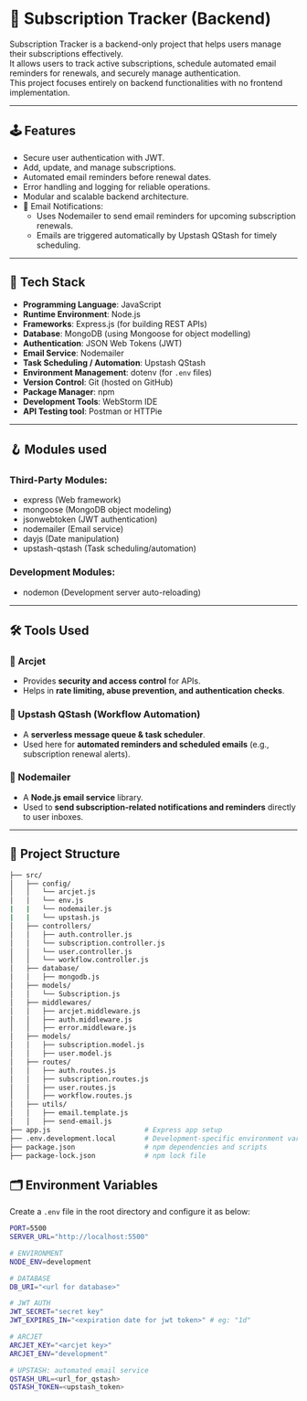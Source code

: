 # 📌 Subscription Tracker (Backend)

Subscription Tracker is a backend-only project that helps users manage their subscriptions effectively.  
It allows users to track active subscriptions, schedule automated email reminders for renewals, and securely manage authentication.  
This project focuses entirely on backend functionalities with no frontend implementation.

---

## 🕹️ Features

- Secure user authentication with JWT.
- Add, update, and manage subscriptions.
- Automated email reminders before renewal dates.
- Error handling and logging for reliable operations.
- Modular and scalable backend architecture.
- 📧 Email Notifications:
  - Uses Nodemailer to send email reminders for upcoming subscription renewals.
  - Emails are triggered automatically by Upstash QStash for timely scheduling.

---

## 🚀 Tech Stack

- **Programming Language**: JavaScript  
- **Runtime Environment**: Node.js  
- **Frameworks**: Express.js (for building REST APIs)  
- **Database**: MongoDB (using Mongoose for object modelling)  
- **Authentication**: JSON Web Tokens (JWT)  
- **Email Service**: Nodemailer  
- **Task Scheduling / Automation**: Upstash QStash  
- **Environment Management**: dotenv (for `.env` files)  
- **Version Control**: Git (hosted on GitHub)  
- **Package Manager**: npm  
- **Development Tools**: WebStorm IDE
- **API Testing tool**: Postman or HTTPie

---

## 🪝 Modules used

### Third-Party Modules:
- express (Web framework)
- mongoose (MongoDB object modeling)
- jsonwebtoken (JWT authentication)
- nodemailer (Email service)
- dayjs (Date manipulation)
- upstash-qstash (Task scheduling/automation)

### Development Modules:
- nodemon (Development server auto-reloading)

---

## 🛠️ Tools Used

### 🔹 Arcjet  
- Provides **security and access control** for APIs.  
- Helps in **rate limiting, abuse prevention, and authentication checks**.  

### 🔹 Upstash QStash (Workflow Automation)  
- A **serverless message queue & task scheduler**.  
- Used here for **automated reminders and scheduled emails** (e.g., subscription renewal alerts).  

### 🔹 Nodemailer  
- A **Node.js email service** library.  
- Used to **send subscription-related notifications and reminders** directly to user inboxes.  

---

## 📂 Project Structure

```bash
├── src/
│   ├── config/
│   │   └── arcjet.js   
│   │   └── env.js             
|   |   └── nodemailer.js
|   |   └── upstash.js
│   ├── controllers/
│   │   ├── auth.controller.js 
│   │   └── subscription.controller.js
│   │   └── user.controller.js
│   │   └── workflow.controller.js 
│   ├── database/
│   │   ├── mongodb.js
│   ├── models/
│   │   └── Subscription.js
│   ├── middlewares/
│   │   ├── arcjet.middleware.js
│   │   ├── auth.middleware.js
│   │   ├── error.middleware.js
│   ├── models/
│   │   ├── subscription.model.js
│   │   ├── user.model.js
│   ├── routes/
│   │   ├── auth.routes.js
│   │   ├── subscription.routes.js
│   │   ├── user.routes.js
│   │   ├── workflow.routes.js
│   ├── utils/
│   │   ├── email.template.js
│   │   ├── send-email.js
├── app.js                       # Express app setup
├── .env.development.local       # Development-specific environment variables
├── package.json                 # npm dependencies and scripts
├── package-lock.json            # npm lock file
```

## 🗂️ Environment Variables

Create a `.env` file in the root directory and configure it as below:

```bash
PORT=5500
SERVER_URL="http://localhost:5500"

# ENVIRONMENT
NODE_ENV=development

# DATABASE
DB_URI="<url for database>"

# JWT AUTH
JWT_SECRET="secret key"
JWT_EXPIRES_IN="<expiration date for jwt token>" # eg: "1d"

# ARCJET
ARCJET_KEY="<arcjet key>"
ARCJET_ENV="development"

# UPSTASH: automated email service
QSTASH_URL=<url_for_qstash>
QSTASH_TOKEN=<upstash_token>
```

